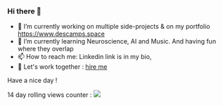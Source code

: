 ### Hi there 👋
- 🔭 I’m currently working on multiple side-projects & on my portfolio https://www.descamps.space
- 🌱 I’m currently learning Neuroscience, AI and Music. And having fun where they overlap
- 📫 How to reach me: Linkedin link is in my bio,
- 🌅 Let's work together : [hire me](https://www.malt.fr/profile/willdes)
  
Have a nice day !

14 day rolling views counter : 
![](https://komarev.com/ghpvc/?username=wdescamps)

<!--
**wdescamps/wdescamps** is a ✨ _special_ ✨ repository because its `README.md` (this file) appears on your GitHub profile.

Here are some ideas to get you started:

- 🔭 I’m currently working on ...
- 🌱 I’m currently learning ...
- 👯 I’m looking to collaborate on ...
- 🤔 I’m looking for help with ...
- 💬 Ask me about ...
- 📫 How to reach me: ...
- 😄 Pronouns: ...
- ⚡ Fun fact: ...
-->
